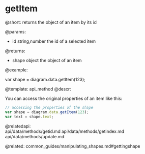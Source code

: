getItem
===========

@short: 
	returns the object of an item by its id
	
@params:

- id		string,number		the id of a selected item

@returns:

- shape    	object      	the object of an item

@example:

var shape = diagram.data.getItem(123);


@template:	api_method
@descr:

You can access the original properties of an item like this:

~~~js
// accessing the properties of the shape
var shape = diagram.data.getItem(123);
var text = shape.text;
~~~

@relatedapi:	
	api/data/methods/getid.md
	api/data/methods/getindex.md
    api/data/methods/update.md
	
@related:
	common_guides/manipulating_shapes.md#gettingshape